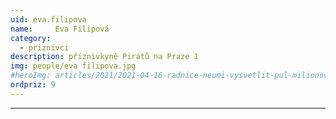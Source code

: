 ```yaml
---
uid: eva.filipova
name:     Eva Filipová
category:
  - priznivci
description: příznivkyně Pirátů na Praze 1
img: people/eva filipova.jpg
#heroImg: articles/2021/2021-04-16-radnice-neumi-vysvetlit-pul-milionovy-pro-valentu.jpg
ordpriz: 9
---
```



---
